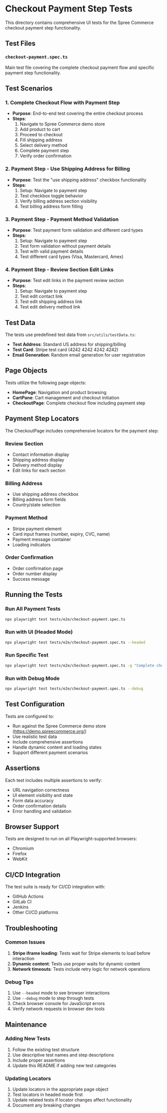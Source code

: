 # Checkout Payment Step Tests

This directory contains comprehensive UI tests for the Spree Commerce checkout payment step functionality.

## Test Files

### `checkout-payment.spec.ts`

Main test file covering the complete checkout payment flow and specific payment step functionality.

## Test Scenarios

### 1. Complete Checkout Flow with Payment Step
- **Purpose**: End-to-end test covering the entire checkout process
- **Steps**:
  1. Navigate to Spree Commerce demo store
  2. Add product to cart
  3. Proceed to checkout
  4. Fill shipping address
  5. Select delivery method
  6. Complete payment step
  7. Verify order confirmation

### 2. Payment Step - Use Shipping Address for Billing
- **Purpose**: Test the "use shipping address" checkbox functionality
- **Steps**:
  1. Setup: Navigate to payment step
  2. Test checkbox toggle behavior
  3. Verify billing address section visibility
  4. Test billing address form filling

### 3. Payment Step - Payment Method Validation
- **Purpose**: Test payment form validation and different card types
- **Steps**:
  1. Setup: Navigate to payment step
  2. Test form validation without payment details
  3. Test with valid payment details
  4. Test different card types (Visa, Mastercard, Amex)

### 4. Payment Step - Review Section Edit Links
- **Purpose**: Test edit links in the payment review section
- **Steps**:
  1. Setup: Navigate to payment step
  2. Test edit contact link
  3. Test edit shipping address link
  4. Test edit delivery method link

## Test Data

The tests use predefined test data from `src/utils/testData.ts`:

- **Test Address**: Standard US address for shipping/billing
- **Test Card**: Stripe test card (4242 4242 4242 4242)
- **Email Generation**: Random email generation for user registration

## Page Objects

Tests utilize the following page objects:

- **HomePage**: Navigation and product browsing
- **CartPane**: Cart management and checkout initiation
- **CheckoutPage**: Complete checkout flow including payment step

## Payment Step Locators

The CheckoutPage includes comprehensive locators for the payment step:

### Review Section
- Contact information display
- Shipping address display
- Delivery method display
- Edit links for each section

### Billing Address
- Use shipping address checkbox
- Billing address form fields
- Country/state selection

### Payment Method
- Stripe payment element
- Card input frames (number, expiry, CVC, name)
- Payment message container
- Loading indicators

### Order Confirmation
- Order confirmation page
- Order number display
- Success message

## Running the Tests

### Run All Payment Tests
```bash
npx playwright test tests/e2e/checkout-payment.spec.ts
```

### Run with UI (Headed Mode)
```bash
npx playwright test tests/e2e/checkout-payment.spec.ts --headed
```

### Run Specific Test
```bash
npx playwright test tests/e2e/checkout-payment.spec.ts -g "Complete checkout flow"
```

### Run with Debug Mode
```bash
npx playwright test tests/e2e/checkout-payment.spec.ts --debug
```

## Test Configuration

Tests are configured to:
- Run against the Spree Commerce demo store (https://demo.spreecommerce.org/)
- Use realistic test data
- Include comprehensive assertions
- Handle dynamic content and loading states
- Support different payment scenarios

## Assertions

Each test includes multiple assertions to verify:
- URL navigation correctness
- UI element visibility and state
- Form data accuracy
- Order confirmation details
- Error handling and validation

## Browser Support

Tests are designed to run on all Playwright-supported browsers:
- Chromium
- Firefox
- WebKit

## CI/CD Integration

The test suite is ready for CI/CD integration with:
- GitHub Actions
- GitLab CI
- Jenkins
- Other CI/CD platforms

## Troubleshooting

### Common Issues

1. **Stripe iframe loading**: Tests wait for Stripe elements to load before interaction
2. **Dynamic content**: Tests use proper waits for dynamic content
3. **Network timeouts**: Tests include retry logic for network operations

### Debug Tips

1. Use `--headed` mode to see browser interactions
2. Use `--debug` mode to step through tests
3. Check browser console for JavaScript errors
4. Verify network requests in browser dev tools

## Maintenance

### Adding New Tests

1. Follow the existing test structure
2. Use descriptive test names and step descriptions
3. Include proper assertions
4. Update this README if adding new test categories

### Updating Locators

1. Update locators in the appropriate page object
2. Test locators in headed mode first
3. Update related tests if locator changes affect functionality
4. Document any breaking changes
